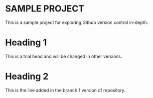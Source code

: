 # SAMPLE PROJECT
This is a sample project for exploring Github version control in-depth.

# Heading 1
This is a trial head and will be changed in other versions.

# Heading 2
This is the line added in the branch 1 version of repository.
